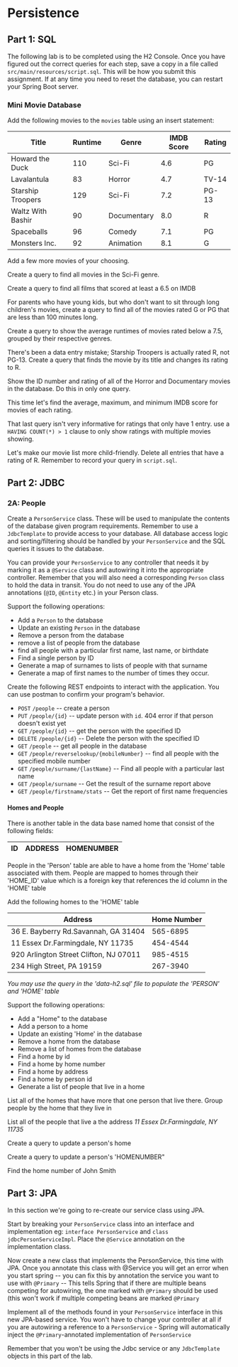 # Persistence

## Part 1: SQL

The following lab is to be completed using the H2 Console. Once you have figured out the correct queries for each step, save a copy in a file called `src/main/resources/script.sql`. This will be how you submit this assignment. If at any time you need to reset the database, you can restart your Spring Boot server.

### Mini Movie Database

Add the following movies to the `movies` table using an insert statement:

| Title | Runtime | Genre | IMDB Score | Rating |
| ----- | ------- | ----- | ----------- | ----- |
| Howard the Duck | 110 | Sci-Fi | 4.6 | PG |
| Lavalantula | 83 | Horror | 4.7 | TV-14 |
| Starship Troopers | 129 | Sci-Fi | 7.2 | PG-13 |
| Waltz With Bashir | 90 | Documentary | 8.0 | R |
| Spaceballs | 96 | Comedy | 7.1 | PG |
| Monsters Inc. | 92 | Animation | 8.1 | G |

Add a few more movies of your choosing.

Create a query to find all movies in the Sci-Fi genre.

Create a query to find all films that scored at least a 6.5 on IMDB

For parents who have young kids, but who don't want to sit through long children's movies, create a query to find all of the movies rated G or PG that are less than 100 minutes long.

Create a query to show the average runtimes of movies rated below a 7.5, grouped by their respective genres.

There's been a data entry mistake; Starship Troopers is actually rated R, not PG-13. Create a query that finds the movie by its title and changes its rating to R.

Show the ID number and rating of all of the Horror and Documentary movies in the database. Do this in only one query.

This time let's find the average, maximum, and minimum IMDB score for movies of each rating.

That last query isn't very informative for ratings that only have 1 entry. use a `HAVING COUNT(*) > 1` clause to only show ratings with multiple movies showing.

Let's make our movie list more child-friendly. Delete all entries that have a rating of R. Remember to record your query in `script.sql`.

## Part 2: JDBC

### 2A: People

Create a `PersonService` class. These will be used to manipulate the contents of the database given program requirements. Remember to use a `JdbcTemplate` to provide access to your database. All database access logic and sorting/filtering should be handled by your `PersonService` and the SQL queries it issues to the database.

You can provide your `PersonService` to any controller that needs it by marking it as a `@Service` class and autowiring it into the appropriate controller. Remember that you will also need a corresponding `Person` class to hold the data in transit. You do not need to use any of the JPA annotations (`@ID`, `@Entity` etc.) in your Person class.

Support the following operations:

- Add a `Person` to the database
- Update an existing `Person` in the database
- Remove a person from the database
- remove a list of people from the database
- find all people with a particular first name, last name, or birthdate
- Find a single person by ID
- Generate a map of surnames to lists of people with that surname
- Generate a map of first names to the number of times they occur.

Create the following REST endpoints to interact with the application. You can use postman to confirm your program's behavior.

 - `POST` `/people` -- create a person
 - `PUT` `/people/{id}` -- update person with `id`. 404 error if that person doesn't exist yet
 - `GET` `/people/{id}` -- get the person with the specified ID
 - `DELETE` `/people/{id}` -- Delete the person with the specified ID
 - `GET` `/people` -- get all people in the database
 - `GET` `/people/reverselookup/{mobileNumber}` -- find all people with the specified mobile number
 - `GET` `/people/surname/{lastName}` -- Find all people with a particular last name
 - `GET` `/people/surname` -- Get the result of the surname report above
 - `GET` `/people/firstname/stats` -- Get the report of first name frequencies
 
#### Homes and People 
There is another table in the data base named home that consist of the following
fields:

| ID | ADDRESS | HOMENUMBER |
|----|---------|------------|

People in the 'Person' table are able to have a home from the 'Home' table associated with them.
People are mapped to homes through their 'HOME_ID' value which is a foreign key that references the id column in the 'HOME' table

Add the following homes to the 'HOME' table

|       Address         |    Home Number    |
|-----------------------|-------------------|
| 36 E. Bayberry Rd.Savannah, GA 31404 | 565-6895 |
| 11 Essex Dr.Farmingdale, NY 11735 | 454-4544 |
| 920 Arlington Street Clifton, NJ 07011 | 985-4515 |
| 234 High Street, PA 19159 | 267-3940 |


_You may use the query in the 'data-h2.sql' file to populate the 'PERSON' and 'HOME' table_


Support the following operations:

- Add a "Home" to the database
- Add a person to a home 
- Update an existing 'Home' in the database
- Remove a home from the database
- Remove a list of homes from the database
- Find a home by id
- Find a home by home number
- Find a home by address
- Find a home by person id
- Generate a list of people that live in a home



List all of the homes that have more that one person that live there. Group people by the home that they 
live in 

List all of the people that live a the address _11 Essex Dr.Farmingdale, NY 11735_
 
Create a query to update a person's home

Create a query to update a person's 'HOMENUMBER"

Find the home number of John Smith


## Part 3: JPA
 
In this section we're going to re-create our service class using JPA. 

Start by breaking your `PersonService` class into an interface and implementation eg: `interface PersonService` and `class jdbcPersonServiceImpl`. Place the `@Service` annotation on the implementation class.

Now create a new class that implements the PersonService, this time with JPA. Once you annotate this class with @Service you will get an error when you start spring -- you can fix this by annotation the service you want to use with `@Primary` -- This tells Spring that if there are multiple beans competing for autowiring, the one marked with `@Primary` should be used (this won't work if multiple competing beans are marked `@Primary`

Implement all of the methods found in your `PersonService` interface in this new JPA-based service. You won't have to change your controller at all if you are autowiring a reference to a `PersonService` - Spring will automatically inject the `@Primary`-annotated implementation of `PersonService`

Remember that you won't be using the Jdbc service or any `JdbcTemplate` objects in this part of the lab.
